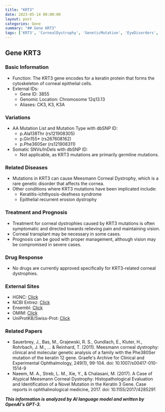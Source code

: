 ```yaml
---
title: "KRT3"
date: 2023-05-14 00:00:00
layout: post
categories: Gene
summary: "## Gene KRT3"
tags: ['KRT3', 'CornealDystrophy', 'GeneticMutation', 'EyeDisorders', 'SymptomaticTreatment', 'CornealTransplant', 'MeesmannSyndrome', 'VisionCompromise']
---
```


## Gene KRT3

### Basic Information
- Function: The KRT3 gene encodes for a keratin protein that forms the cytoskeleton of corneal epithelial cells.
- External IDs:
  - Gene ID: 3855
  - Genomic Location: Chromosome 12q13.13
  - Aliases: CK3, K3, K3A
  
### Variations
- AA Mutation List and Mutation Type with dbSNP ID:
    - p.Ala138Thr (rs121908305)
    - p.Gln155* (rs267608162)
    - p.Phe360Ser (rs121908311)
- Somatic SNVs/InDels with dbSNP ID:
    - Not applicable, as KRT3 mutations are primarily germline mutations.
    
### Related Diseases
- Mutations in KRT3 can cause Meesmann Corneal Dystrophy, which is a rare genetic disorder that affects the cornea.
- Other conditions where KRT3 mutations have been implicated include:
    - Keratitis-ichthyosis-deafness syndrome
    - Epithelial recurrent erosion dystrophy
    
### Treatment and Prognosis
- Treatment for corneal dystrophies caused by KRT3 mutations is often symptomatic and directed towards relieving pain and maintaining vision.
- Corneal transplant may be necessary in some cases.
- Prognosis can be good with proper management, although vision may be compromised in severe cases.
  
### Drug Response
- No drugs are currently approved specifically for KRT3-related corneal dystrophies.

### External Sites
- HGNC: [Click](https://www.genenames.org/data/gene-symbol-report/#!/hgnc_id/HGNC:6440)
- NCBI Entrez: [Click](https://www.ncbi.nlm.nih.gov/gene/3855)
- Ensembl: [Click](http://www.ensembl.org/Homo_sapiens/Gene/Summary?g=ENSG00000143546;r=12:52871405-52907740)
- OMIM: [Click](https://omim.org/entry/148069)
- UniProtKB/Swiss-Prot: [Click](https://www.uniprot.org/uniprot/P12035)

### Related Papers
- Sauerbrey, J., Bas, M., Grajewski, R. S., Gundlach, E., Kluter, H., Rohrbach, J. M., ... & Reinhard, T. (2011). Meesmann corneal dystrophy: clinical and molecular genetic analysis of a family with the Phe380Ser mutation of the keratin 12 gene. Graefe's Archive for Clinical and Experimental Ophthalmology, 249(1), 99-104. doi: 10.1007/s00417-010-1514-9
- Naeem, M. A., Streb, L. M., Xie, Y., & Chalasani, M. (2017). A Case of Atypical Meesmann Corneal Dystrophy: Histopathological Evaluation and Identification of a Novel Mutation in the Keratin 3 Gene. Case reports in ophthalmological medicine, 2017. doi: 10.1155/2017/4285291

**_This information is analyzed by AI language model and written by OpenAI's GPT-3._**